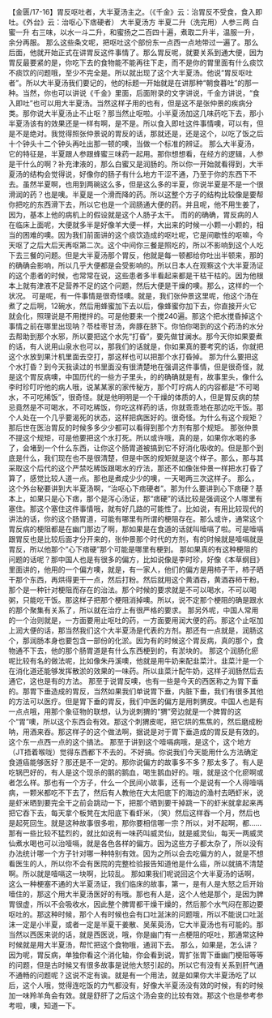 【金匮/17-16】胃反呕吐者，大半夏汤主之。（《千金》云：治胃反不受食，食入即吐。《外台》云：治呕心下痞硬者）
大半夏汤方
半夏二升（洗完用）人参三两  白蜜一升
右三味，以水一斗二升，和蜜扬之二百四十遍，煮取二升半，温服一升，余分再服。
那么这些条文呢，把呕吐这个部份东一点西一点地带过一遍了。那么后面，他就开始正式在讲胃反这件事情了。那么胃反呢，就要关系到通大便，因为胃反最要紧的是，你吃下去的食物能不能再往下走，而不是你的胃里面有什么痰饮不痰饮的问题哦，至少不完全是。所以就出现了这个大半夏汤。他说“胃反呕吐者”。所以大半夏汤我们要记的，他的标题一开始就是在讲那种“朝食暮吐”的那一种。当然，你也可以讲说《千金》里面，后面附录的文字讲说，千金方讲说，“食入即吐”也可以用大半夏汤。当然这样子用的也有，但是这不是张仲景的疾病分类。那你说大半夏汤止不止呕？那当然止呕啦。小半夏汤加这几味药吃下去，那小半夏汤该有的效果还是一样有啊，是不是。所以食入即吐这件事情噢，可以有，但是不是绝对。我觉得照张仲景说的胃反的话，那就还是，还是这个，以吃了饭之后十个钟头十二个钟头再吐出那一顿的噢，当做一个标准的辨证。
那么大半夏汤，它的特征是，半夏跟人参跟蜂蜜三味药一起用。那你想想看，在经方的逻辑，人参是干什么的啊？补充津液的，那么白蜜又是润肠的。所以你一开始就看得到，大半夏汤的结构会觉得说，好像你的肠子有什么地方干涩不通，乃至于你的东西下不去。虽然半夏啊，也用到两碗这么多，但是这么多的半夏，你说半夏是不是一个很滑润的药？也是噢。半夏是一个滑而降的药。所以这整个方子的结构比较像是要帮你把吃的东西滑下去，所以它也是一个润肠通大便的药。并且呢，他不用生姜了，因为，基本上他的病机上的假设就是这个人肠子太干。
而的的确确，胃反病的人在临床上面呢，大便就多半是好像羊大便一样，大出来的时候一小颗一小颗的，相当的困难的噢。因为我们前面讲的这个痰饮造成的呕吐呢，它是间歇性的呕嘛，今天呕了之后大后天再呕第二次。这个中间你三餐是照吃的，所以不影响到这个人吃下去三餐的问题。但是大半夏汤那个胃反，他就是每一顿都给你吐出半顿来，那的的确确会影响，所以几乎大便都是会受影响的。所以日本人在观察这个大半夏汤证的这个患者的时候，也常常在说，这些患者多半看起来都是干枯干枯的。因为他根本上就有津液不足营养不足的这个问题，然后大便是干燥的噢。那么，这样的一个状况。
可是呢，有一件事情是很奇怪噢。就是，我们张仲景这里呢，他这个汤在煮了之后啊，12碗水，然后用蜂蜜加下去以后，像蜂蜜你加下去，你直接开火它就会化，照理说是不用搅拌的。可是他要来一个搅240遍。那这个把水搅昏掉这个事情之前在哪里出现呐？苓桂枣甘汤，奔豚在脐下。你怕你喝到的这个药汤的水分去帮助到那个水邪，所以要把这个水先“打昏”，要先做甘澜水。那今天你如果要煮的话，有人说用山泉水也可以，那我们的话就是，你如果真的要考究的话，你就把这个水放到果汁机里面去空打，那这样也可以把那个水打昏掉。
那为什么要把这个水打昏？到今天我读过的书里面没有很清楚地在强调这件事情，但是很奇怪，就是这个胃反病噢，中国历代的一些方子里头，的的确确就是有，故事里头，像什么李时珍叮咛他的病人哦，说某某家的家传秘方，那个叮咛病人的内容都是“不可喝水，不可吃稀饭”，很奇怪。就是他明明是一个干燥的体质的人，但是胃反病的禁忌竟然是不可喝水，不可吃稀饭，你吃这样药的话，你就乖乖地在那边吃干饭。那个人处在一个几乎要渴死的状态，这样把病医好的。很奇怪。为什么有这个规矩？那后世在医治胃反的时候多多少少都可以看得到那个方剂有那个规矩。
那张仲景不提这个规矩，可是他要把这个水打死。所以或许哦，真的是，如果你水喝的多了，会堵到一个什么东西，让你这个肠胃道被搞到它不好消化吸收的。但是那个到底是什么，我们现在也不是很清楚，但是中医的规矩就是这个样子。那么，那与其采取这个后代的这个严禁吃稀饭跟喝水的疗法，那还不如像张仲景一样把水打昏了算了，感觉比较人道一点。那也是煮成少少的噢，一天喝两三次这样子。
那么，这个外台秘要讲到大半夏汤啊，“治呕心下痞硬者”。那为什么要讲到心下痞硬？基本上，如果只是心下痞，那个是泻心汤证，那“痞硬”的话比较是强调这个人哪里有塞住。那这个塞住这件事情哦，就有好几路的可能性了。比如说，有用比较现代的讲法的话，你的这个肠胃道，可能有哪里有所谓的梗阻存在。那么或许，通常这个胃反病的梗阻都是在幽门那边了啊，那如果是在食道的话就叫噎嗝了啦。可是噎嗝跟胃反也是比较后面才分开来的，张仲景那个时代的方剂，有的时候就是噎嗝就是胃反，所以他那个“心下痞硬”那个可能是哪里有梗到。
那如果真的有这种梗阻的问题的话呢？那中国人也是有很多的偏方，比如说像是李时珍，好像《本草纲目》里面讲的，他用的一个偏方噢，就是，有一家人，他们的偏方是用柿子干，柿子晒干那个东西，再烘得更干一点，然后打粉。然后就用这个黄酒吞，黄酒吞柿干粉。那个是一种针对梗阻而存在的治法。那个时候的要求就是不可以喝水，不可以喝粥，只能吃干饭。那这样子把那个梗阻消掉噢。所以，说不定那个梗阻的确是跟水的那个聚集有关系了，所以就在治疗上有很严格的要求。
那另外呢，中国人常用的一个治则就是，一方面要用止呕吐的药，一方面要用润大便的药。那这个止呕加上润大便的话，那当然我们这个大半夏汤是代表的方剂。那还有一点就是，润肠这个，那润肠本身也要包含一部份的化淤。因为有的时候这个胃反病，真的那个，食物通不下去，他的那个肠胃道是有什么东西梗到的，有淤块的。
那这个润肠化瘀呢比较有名的做法呢，比如像朱丹溪噢，他就是用牛奶来配韭菜汁。韭菜汁是一个在消化道还能够发挥散淤的效果的一味药。所以韭菜汁配牛奶，这样子润肠然后去通它，这也是有的方法。
那至于说胃反噢，也有一些是今天的西医称之为胃下垂的。那胃下垂造成的胃反，当然如果我们单说胃下垂，内脏下垂，我们有很多其他的方法可以医疗。但是胃下垂的胃反，我们中医的偏方是用刺猬皮。中国人也是有一点点哦，用那个象征物的联想，认为说刺猬的“猬”旁边就是一个脾胃的这个“胃”噢，所以这个东西会有效。那这个刺猬皮呢，把它烘的焦焦的，然后磨成粉呐，用酒来吞。那这样子的这个做法啊，据说是对于胃下垂造成的胃反是有效的。这个东一点西一点的这个搞法。
那至于讲到这个噎嗝病哦，是这个，这个地方（JT捂着喉咙）觉得东西都下不去的。不好搞。你说我们今天能用什么方法确定食道癌能够医好？那还是不一定的。那你说偏方的故事多不多？那太多了。有人是吃锅巴好的，有人是这个现杀的鹅的鹅血，喝生鹅血好的。哦，就是这个化瘀啊或者怎么样。那也有一个方子，什么一个民间小故事，还有一个是说有一个人得噎嗝病，一颗米都吃不下去了，然后有人教他在大太阳底下的海边的渔村去晒虾米，说是虾米晒到要完全干之前会跳动一下，把那个晒到要干掉跳一下的虾米就拿起来再把它吞下去，每天拿个板凳在太阳底下看虾米，（笑）然后这样吞一个月，然后也是起死回生。就是这种故事很多啦，那你要相信哪一宗？所以，对不起啊，都……
那有一些比较不猛烈的，就比如说有一味药叫威灵仙，就是威灵仙，每天一两威灵仙煮水喝也可以治噎嗝，就是各色各样的偏方。因为这些方子都太杂了，所以没有办法统计哪一个方子针对哪一种特别有效。因为之所以会去吃偏方的人，就是不想看医生的人，所以你不会有医院的完整检验报告知道他是什么癌，所以就搞不清楚啊。所以就是噎嗝这一块啊，比较乱。
那如果我们呢说回这个大半夏汤的话啊，这么一种梗塞不通的大半夏汤证，我们临床的故事，第一，是有人是大怒之后开始噎住的，那这个用大半夏汤医好的有哦。那也有人是，这个人他是那个，是因为脾胃很虚，所以不会吸收水，因此整个脾胃都干燥干燥的，然后那个水气闷在那边要呕吐的。那这种时候，那个人有时候也会有口吐涎沫的问题哦，所以不能说口吐涎沫一定是小半夏，或者一定是半夏干姜散、吴茱萸汤，它大半夏汤也有可能的。那当然以西医来说的话，就是西医说，哦，你是幽门有一点梗阻的呕吐，那通常这种时候就是用大半夏汤，帮忙把这个食物哦，通润下去。
那么，如果是，怎么讲？因为呢，胃反病，单独你看这个消化轴，你会看到说，胃扩张胃下垂幽门梗阻等等的问题，但是古时候又有很多故事是说他大怒引起的。所以它有没有关系到肝气通不通畅的问题呢？这说不定有诶。就是有一个用法，就是如果你大半夏汤吃了以后，这个人哦，觉得连吃饭的力气都没有，好像大半夏汤没有效的时候，有的时候加一味羚羊角会有效。就是舒肝了之后这个汤会变的比较有效。那这个也是参考参考啦，噢，知道一下。
